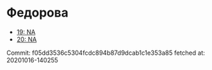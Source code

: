 # Федорова
- [19: NA](19.md)
- [20: NA](20.md)

Commit: f05dd3536c5304fcdc894b87d9dcab1c1e353a85
 fetched at: 20201016-140255
